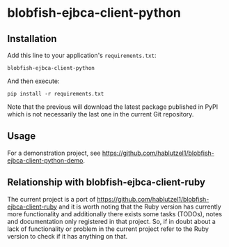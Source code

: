 # blobfish-ejbca-client-python

## Installation

Add this line to your application's `requirements.txt`:

```
blobfish-ejbca-client-python
```

And then execute:

```
pip install -r requirements.txt
```

Note that the previous will download the latest package published in PyPI which is not necessarily the last one in the current Git repository.

## Usage

For a demonstration project, see https://github.com/hablutzel1/blobfish-ejbca-client-python-demo.

## Relationship with blobfish-ejbca-client-ruby

The current project is a port of https://github.com/hablutzel1/blobfish-ejbca-client-ruby and it is worth noting that the Ruby version has currently more functionality and additionally there exists some tasks (TODOs), notes and documentation only registered in that project. So, if in doubt about a lack of functionality or problem in the current project refer to the Ruby version to check if it has anything on that.  